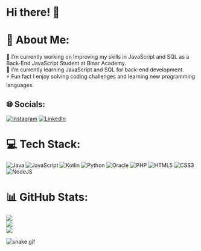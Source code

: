 # Hi there! 👋

# 💫 About Me:
🔭 I’m currently working on Improving my skills in JavaScript and SQL as a Back-End JavaScript Student at Binar Academy.<br>🌱 I’m currently learning JavaScript and SQL for back-end development.<br>⚡ Fun fact I enjoy solving coding challenges and learning new programming languages.


## 🌐 Socials:
[![Instagram](https://img.shields.io/badge/Instagram-%23E4405F.svg?logo=Instagram&logoColor=white)](https://instagram.com/dewangga_nanda) [![LinkedIn](https://img.shields.io/badge/LinkedIn-%230077B5.svg?logo=linkedin&logoColor=white)](https://linkedin.com/in/dewangga-nanda-arjuna) 

# 💻 Tech Stack:
![Java](https://img.shields.io/badge/java-%23ED8B00.svg?style=plastic&logo=openjdk&logoColor=white) ![JavaScript](https://img.shields.io/badge/javascript-%23323330.svg?style=plastic&logo=javascript&logoColor=%23F7DF1E) ![Kotlin](https://img.shields.io/badge/kotlin-%237F52FF.svg?style=plastic&logo=kotlin&logoColor=white) ![Python](https://img.shields.io/badge/python-3670A0?style=plastic&logo=python&logoColor=ffdd54) ![Oracle](https://img.shields.io/badge/Oracle-F80000?style=plastic&logo=oracle&logoColor=white) ![PHP](https://img.shields.io/badge/php-%23777BB4.svg?style=plastic&logo=php&logoColor=white) ![HTML5](https://img.shields.io/badge/html5-%23E34F26.svg?style=plastic&logo=html5&logoColor=white) ![CSS3](https://img.shields.io/badge/css3-%231572B6.svg?style=plastic&logo=css3&logoColor=white) ![NodeJS](https://img.shields.io/badge/node.js-6DA55F?style=plastic&logo=node.js&logoColor=white)
# 📊 GitHub Stats:
![](https://github-readme-stats.vercel.app/api?username=Someth1ngs&theme=radical&hide_border=false&include_all_commits=true&count_private=true)<br/>
![](https://github-readme-streak-stats.herokuapp.com/?user=Someth1ngs&theme=radical&hide_border=false)<br/>
![](https://github-readme-stats.vercel.app/api/top-langs/?username=Someth1ngs&theme=radical&hide_border=false&include_all_commits=true&count_private=true&layout=compact)

![snake gif](https://github.com/someth1ngs/someth1ngs/blob/output/github-contribution-grid-snake.svg)
